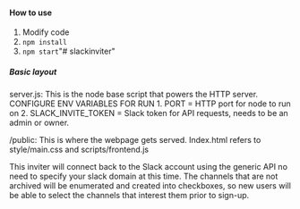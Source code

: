 #### How to use

1. Modify code
2. `npm install`
3. `npm start`"# slackinviter" 

##### Basic layout

server.js: This is the node base script that powers the HTTP server.
	CONFIGURE ENV VARIABLES FOR RUN
		1. PORT = HTTP port for node to run on
		2. SLACK_INVITE_TOKEN = Slack token for API requests,
		   needs to be an admin or owner.

/public: This is where the webpage gets served. Index.html refers to
	 style/main.css and scripts/frontend.js 

This inviter will connect back to the Slack account using the generic API
no need to specify your slack domain at this time. The channels that are
not archived will be enumerated and created into checkboxes, so new users will
be able to select the channels that interest them prior to sign-up.
